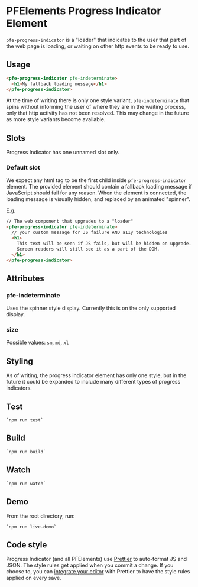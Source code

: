 # PFElements Progress Indicator Element

`pfe-progress-indicator` is a "loader" that indicates to the user that part of the web page is loading, or waiting on other http events to be ready to use.

## Usage
```html
<pfe-progress-indicator pfe-indeterminate>
  <h1>My fallback loading message</h1>
</pfe-progress-indicator>
```

At the time of writing there is only one style variant, `pfe-indeterminate` that spins without informing the user of where they are in the waiting process, only that http activity has not been resolved. This may change in the future as more style variants become available.

## Slots

Progress Indicator has one unnamed slot only.

### Default slot

We expect any html tag to be the first child inside `pfe-progress-indicator` element. The provided element should contain a fallback loading message if JavaScript should fail for any reason. When the element is connected, the loading message is visually hidden, and replaced by an animated "spinner".

E.g.

```html
// The web component that upgrades to a "loader"
<pfe-progress-indicator pfe-indeterminate>
  // your custom message for JS failure AND a11y technologies
  <h1>
    This text will be seen if JS fails, but will be hidden on upgrade.
    Screen readers will still see it as a part of the DOM.
  </h1>
</pfe-progress-indicator>
```

## Attributes

### pfe-indeterminate

Uses the spinner style display. Currently this is on the only supported display.

### size

Possible values: `sm`, `md`, `xl`

## Styling

As of writing, the progress indicator element has only one style, but in the future it could be expanded to include many different types of progress indicators.

## Test

    `npm run test`

## Build

    `npm run build`

## Watch

    `npm run watch`

## Demo

From the root directory, run:

    `npm run live-demo`

## Code style

Progress Indicator (and all PFElements) use [Prettier][prettier] to auto-format JS and JSON. The style rules get applied when you commit a change. If you choose to, you can [integrate your editor][prettier-ed] with Prettier to have the style rules applied on every save.

[prettier]: https://github.com/prettier/prettier/
[prettier-ed]: https://prettier.io/docs/en/editors.html
[web-component-tester]: https://github.com/Polymer/web-component-tester

